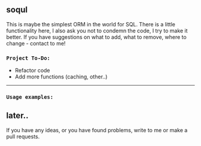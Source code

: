 ## soqul

This is maybe the simplest ORM in the world for SQL. There is a little functionality here, I also ask you not to condemn the code, I try to make it better.
If you have suggestions on what to add, what to remove, where to change - contact to me!

### `Project To-Do:`
* Refactor code
* Add more functions (caching, other..)
---
### `Usage examples:`
later..
---

If you have any ideas, or you have found problems, write to me or make a pull requests.